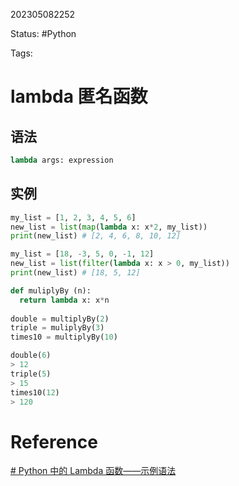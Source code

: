 202305082252

Status: #Python 

Tags: 

# lambda 匿名函数

## 语法

```python
lambda args: expression
```

## 实例

```python
my_list = [1, 2, 3, 4, 5, 6]
new_list = list(map(lambda x: x*2, my_list))
print(new_list) # [2, 4, 6, 8, 10, 12]
```

```python
my_list = [18, -3, 5, 0, -1, 12]
new_list = list(filter(lambda x: x > 0, my_list))
print(new_list) # [18, 5, 12]
```

```python
def muliplyBy (n):
  return lambda x: x*n
  
double = multiplyBy(2)
triple = muliplyBy(3)
times10 = multiplyBy(10)

double(6)
> 12
triple(5)
> 15
times10(12)
> 120
```


# Reference

[# Python 中的 Lambda 函数——示例语法](https://www.freecodecamp.org/chinese/news/lambda-function-in-python-example-syntax/)